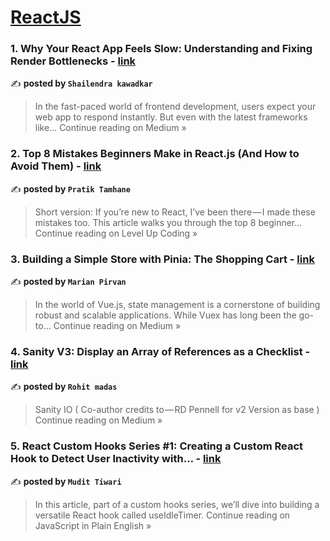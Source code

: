 
<h1><a href=https://medium.com/tag/reactjs/recommended target="_blank" rel="noopener noreferrer">ReactJS</a></h1>
<h3>1. Why Your React App Feels Slow: Understanding and Fixing Render Bottlenecks - <a href="https://medium.com/@shailendrakawadkar/why-your-react-app-feels-slow-understanding-and-fixing-render-bottlenecks-8d98acd35ddd?source=rss------reactjs-5" target="_blank" rel="noopener noreferrer">link</a></h3>

✍️ **posted by `Shailendra kawadkar`**

<blockquote>In the fast-paced world of frontend development, users expect your web app to respond instantly. But even with the latest frameworks like…
Continue reading on Medium »</blockquote>

<h3>2. Top 8 Mistakes Beginners Make in React.js (And How to Avoid Them) - <a href="https://levelup.gitconnected.com/top-8-mistakes-beginners-make-in-react-js-and-how-to-avoid-them-a05687c3cb7d?source=rss------reactjs-5" target="_blank" rel="noopener noreferrer">link</a></h3>

✍️ **posted by `Pratik Tamhane`**

<blockquote>Short version: If you’re new to React, I’ve been there — I made these mistakes too. This article walks you through the top 8 beginner…
Continue reading on Level Up Coding »</blockquote>

<h3>3. Building a Simple Store with Pinia: The Shopping Cart  - <a href="https://medium.com/@pirvan.marian/building-a-simple-store-with-pinia-the-shopping-cart-a58cc541ce7e?source=rss------reactjs-5" target="_blank" rel="noopener noreferrer">link</a></h3>

✍️ **posted by `Marian Pirvan`**

<blockquote>In the world of Vue.js, state management is a cornerstone of building robust and scalable applications. While Vuex has long been the go-to…
Continue reading on Medium »</blockquote>

<h3>4. Sanity V3: Display an Array of References as a Checklist - <a href="https://medium.com/@rohitmadas744/sanity-v3-display-an-array-of-references-as-a-checklist-5a5597bf1d80?source=rss------reactjs-5" target="_blank" rel="noopener noreferrer">link</a></h3>

✍️ **posted by `Rohit madas`**

<blockquote>Sanity IO ( Co-author credits to — RD Pennell for v2 Version as base )
Continue reading on Medium »</blockquote>

<h3>5. React Custom Hooks Series #1: Creating a Custom React Hook to Detect User Inactivity with… - <a href="https://javascript.plainenglish.io/react-custom-hooks-series-1-creating-a-custom-react-hook-to-detect-user-inactivity-with-384083edeed5?source=rss------reactjs-5" target="_blank" rel="noopener noreferrer">link</a></h3>

✍️ **posted by `Mudit Tiwari`**

<blockquote>In this article, part of a custom hooks series, we’ll dive into building a versatile React hook called useIdleTimer.
Continue reading on JavaScript in Plain English »</blockquote>

